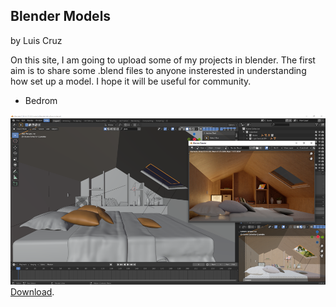 ## Blender Models

by Luis Cruz

On this site, I am going to upload some of my projects in blender. The first aim is to share some .blend files to anyone insterested in understanding how set up a model. I hope it will be useful for community.
* Bedrom

![](./img/RenderBedroom.PNG)
[Download](https://drive.google.com/file/d/14Xj-pTnuBRbAjCBnpXQrGeLCw27J6mSD/view?usp=sharing).

